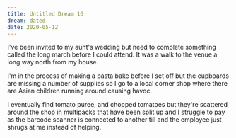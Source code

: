 ```yaml
---
title: Untitled Dream 16
dream: dated
date: 2020-05-12
---
```


I've been invited to my aunt's <!-- JH --> wedding but need to complete something called the long march before I could attend. It was a walk to the venue a long way north from my house.

I'm in the process of making a pasta bake before I set off but the cupboards are missing a number of supplies so I go to a local corner shop where there are Asian children running around causing havoc.

I eventually find tomato puree, and chopped tomatoes but they're scattered around the shop in multipacks that have been split up and I struggle to pay as the barcode scanner is connected to another till and the employee just shrugs at me instead of helping.